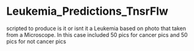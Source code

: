 # Leukemia_Predictions_TnsrFlw
scripted to produce is it or isnt it a Leukemia based on photo that taken from a Microscope. In this case included 50 pics for cancer pics and 50 pics for not cancer pics

